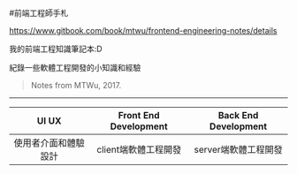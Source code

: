 #前端工程師手札

https://www.gitbook.com/book/mtwu/frontend-engineering-notes/details

我的前端工程知識筆記本:D

紀錄一些軟體工程開發的小知識和經驗

> Notes from MTWu, 2017.

---

| UI UX | Front End Development | Back End Development |
| :---: | :---: | :---: |
| 使用者介面和體驗設計 | client端軟體工程開發 | server端軟體工程開發 |



